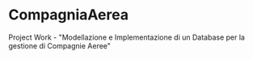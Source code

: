 # CompagniaAerea
Project Work - "Modellazione e Implementazione di un Database per la gestione di Compagnie Aeree"
